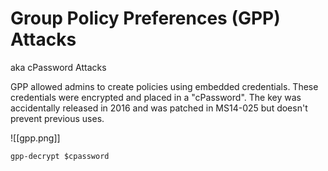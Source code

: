 # Group Policy Preferences (GPP) Attacks
aka cPassword Attacks

GPP allowed admins to create policies using embedded credentials. These credentials were encrypted and placed in a "cPassword". The key was accidentally released in 2016 and was patched in MS14-025 but doesn't prevent previous uses.

![[gpp.png]]

```
gpp-decrypt $cpassword
```